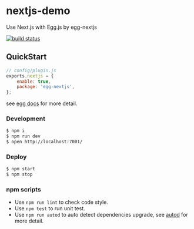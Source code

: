 # nextjs-demo

Use Next.js with Egg.js by egg-nextjs

[![build status][travis-image]][travis-url]

[travis-image]: https://travis-ci.org/h1bomb/egg-nextjs-demo.svg?branch=master
[travis-url]: https://travis-ci.org/h1bomb/egg-nextjs-demo


## QuickStart

```javascript
// config/plugin.js
exports.nextjs = {
    enable: true,
    package: 'egg-nextjs',
};

```

see [egg docs][egg] for more detail.

### Development

```bash
$ npm i
$ npm run dev
$ open http://localhost:7001/
```

### Deploy

```bash
$ npm start
$ npm stop
```

### npm scripts

- Use `npm run lint` to check code style.
- Use `npm test` to run unit test.
- Use `npm run autod` to auto detect dependencies upgrade, see [autod](https://www.npmjs.com/package/autod) for more detail.


[egg]: https://eggjs.org